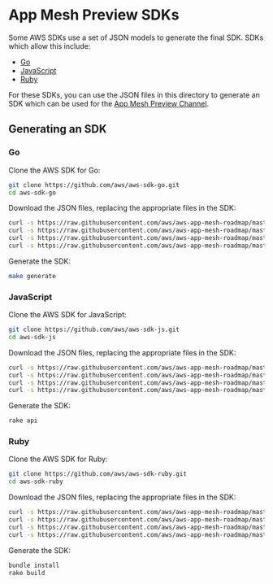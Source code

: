 # App Mesh Preview SDKs

Some AWS SDKs use a set of JSON models to generate the final SDK. SDKs which allow this include:

* [Go](https://github.com/aws/aws-sdk-go)
* [JavaScript](https://github.com/aws/aws-sdk-js)
* [Ruby](https://github.com/aws/aws-sdk-ruby/)

For these SDKs, you can use the JSON files in this directory to generate an SDK which can be used for the [App Mesh Preview Channel](https://docs.aws.amazon.com/app-mesh/latest/userguide/preview.html).

## Generating an SDK

### Go

Clone the AWS SDK for Go:

```bash
git clone https://github.com/aws/aws-sdk-go.git
cd aws-sdk-go
```

Download the JSON files, replacing the appropriate files in the SDK:

```bash
curl -s https://raw.githubusercontent.com/aws/aws-app-mesh-roadmap/master/appmesh-preview/sdk/api.json > models/apis/appmesh/2019-01-25/api-2.json
curl -s https://raw.githubusercontent.com/aws/aws-app-mesh-roadmap/master/appmesh-preview/sdk/docs.json > models/apis/appmesh/2019-01-25/docs-2.json
curl -s https://raw.githubusercontent.com/aws/aws-app-mesh-roadmap/master/appmesh-preview/sdk/examples.json > models/apis/appmesh/2019-01-25/examples-1.json
curl -s https://raw.githubusercontent.com/aws/aws-app-mesh-roadmap/master/appmesh-preview/sdk/paginators.json > models/apis/appmesh/2019-01-25/paginators-1.json
```

Generate the SDK:

```bash
make generate
```

### JavaScript

Clone the AWS SDK for JavaScript:

```bash
git clone https://github.com/aws/aws-sdk-js.git
cd aws-sdk-js
```

Download the JSON files, replacing the appropriate files in the SDK:

```bash
curl -s https://raw.githubusercontent.com/aws/aws-app-mesh-roadmap/master/appmesh-preview/sdk/api.json > apis/appmesh-2019-01-25.min.json
curl -s https://raw.githubusercontent.com/aws/aws-app-mesh-roadmap/master/appmesh-preview/sdk/api.normal.json > apis/appmesh-2019-01-25.normal.json
curl -s https://raw.githubusercontent.com/aws/aws-app-mesh-roadmap/master/appmesh-preview/sdk/examples.json > apis/appmesh-2019-01-25.examples.json
curl -s https://raw.githubusercontent.com/aws/aws-app-mesh-roadmap/master/appmesh-preview/sdk/paginators.json > apis/appmesh-2019-01-25.paginators.json
```

Generate the SDK:

```bash
rake api
```

### Ruby

Clone the AWS SDK for Ruby:

```bash
git clone https://github.com/aws/aws-sdk-ruby.git
cd aws-sdk-ruby
```

Download the JSON files, replacing the appropriate files in the SDK:

```bash
curl -s https://raw.githubusercontent.com/aws/aws-app-mesh-roadmap/master/appmesh-preview/sdk/api.json > apis/appmesh/2019-01-25/api-2.json
curl -s https://raw.githubusercontent.com/aws/aws-app-mesh-roadmap/master/appmesh-preview/sdk/docs.json > apis/appmesh/2019-01-25/docs-2.json
curl -s https://raw.githubusercontent.com/aws/aws-app-mesh-roadmap/master/appmesh-preview/sdk/examples.json > apis/appmesh/2019-01-25/examples-1.json
curl -s https://raw.githubusercontent.com/aws/aws-app-mesh-roadmap/master/appmesh-preview/sdk/paginators.json > apis/appmesh/2019-01-25/paginators-1.json
```

Generate the SDK:

```bash
bundle install
rake build
```
